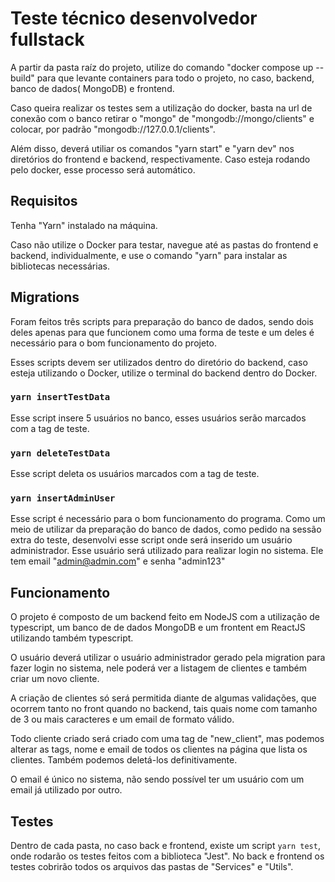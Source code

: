 # Teste técnico desenvolvedor fullstack

A partir da pasta raíz do projeto, utilize do comando "docker compose up --build" para que levante containers para todo o projeto, no caso, backend, banco de dados( MongoDB) e frontend.

Caso queira realizar os testes sem a utilização do docker, basta na url de conexão com o banco retirar o "mongo" de "mongodb://mongo/clients" e colocar, por padrão "mongodb://127.0.0.1/clients".

Além disso, deverá utiliar os comandos "yarn start" e "yarn dev" nos diretórios do frontend e backend, respectivamente. Caso esteja rodando pelo docker, esse processo será automático.

## Requisitos

Tenha "Yarn" instalado na máquina.

Caso não utilize o Docker para testar, navegue até as pastas do frontend e backend, individualmente, e use o comando "yarn" para instalar as bibliotecas necessárias.

## Migrations

Foram feitos três scripts para preparação do banco de dados, sendo dois deles apenas para que funcionem como uma forma de teste e um deles é necessário para o bom funcionamento do projeto.

Esses scripts devem ser utilizados dentro do diretório do backend, caso esteja utilizando o Docker, utilize o terminal do backend dentro do Docker.

### `yarn insertTestData`

Esse script insere 5 usuários no banco, esses usuários serão marcados com a tag de teste.

### `yarn deleteTestData`

Esse script deleta os usuários marcados com a tag de teste.

### `yarn insertAdminUser`

Esse script é necessário para o bom funcionamento do programa. Como um meio de utilizar da preparação do banco de dados, como pedido na sessão extra do teste, desenvolvi esse script onde será inserido um usuário administrador. Esse usuário será utilizado para realizar login no sistema. Ele tem email "admin@admin.com" e senha "admin123"

## Funcionamento

O projeto é composto de um backend feito em NodeJS com a utilização de typescript, um banco de de dados MongoDB e um frontent em ReactJS utilizando também typescript.

O usuário deverá utilizar o usuário administrador gerado pela migration para fazer login no sistema, nele poderá ver a listagem de clientes e também criar um novo cliente.

A criação de clientes só será permitida diante de algumas validações, que ocorrem tanto no front quando no backend, tais quais nome com tamanho de 3 ou mais caracteres e um email de formato válido.

Todo cliente criado será criado com uma tag de "new_client", mas podemos alterar as tags, nome e email de todos os clientes na página que lista os clientes. Também podemos deletá-los definitivamente.

O email é único no sistema, não sendo possível ter um usuário com um email já utilizado por outro.

## Testes

Dentro de cada pasta, no caso back e frontend, existe um script `yarn test`, onde rodarão os testes feitos com a biblioteca "Jest". No back e frontend os testes cobrirão todos os arquivos das pastas de "Services" e "Utils".
